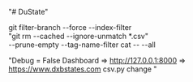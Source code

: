 "# DuState"

git filter-branch --force --index-filter \
"git rm --cached --ignore-unmatch \*.csv" \
--prune-empty --tag-name-filter cat -- --all

"Debug = False
Dashboard => http://127.0.0.1:8000 => https://www.dxbstates.com
csv.py change 
"